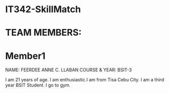 # IT342-SkillMatch

# TEAM MEMBERS:

# Member1

NAME: FEERDEE ANNE C. LLABAN
COURSE & YEAR: BSIT-3


I am 21 years of age. I am enthusiastic.I am from Tisa Cebu City. I am a third year BSIT Student. I go to gym.